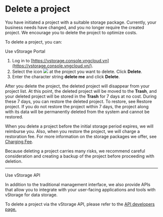 # Delete a project

You have initiated a project with a suitable storage package. Currently, your business needs have changed, and you no longer require the created project. We encourage you to delete the project to optimize costs.

To delete a project, you can:

&#x20;Use vStorage Portal

1. Log in to [https://vstorage.console.vngcloud.vn](https://vstorage.console.vngcloud.vn/).
2. Select the icon ![](https://docs.vngcloud.vn/download/thumbnails/67994056/image2023-2-2\_16-17-31.png?version=1\&modificationDate=1700552967000\&api=v2) at the project you want to delete. Click **Delete**.
3. Enter the character string **delete me** and click **Delete**.

After you delete the project, the deleted project will disappear from your project list. At this point, the deleted project will be moved to the **Trash**, and your deleted project will be stored in the **Trash** for 7 days at no cost. During these 7 days, you can restore the deleted project. To restore, see Restore project. If you do not restore the project within 7 days, the project along with its data will be permanently deleted from the system and cannot be restored.

When you delete a project before the initial storage period expires, we will reimburse you. Also, when you restore the project, we will charge a restoration fee. For more information on the storage packages we offer, see [Charging Fee](https://docs.vngcloud.vn/display/VSEN/Charging+Fee).

Because deleting a project carries many risks, we recommend careful consideration and creating a backup of the project before proceeding with deletion.

***

&#x20;Use vStorage API

In addition to the traditional management interface, we also provide APIs that allow you to integrate with your user-facing applications and tools with vStorage for data storage.

To delete a project via the vStorage API, please refer to the [API developers page.](https://docs.vngcloud.vn/display/VSEN/API+developers)
